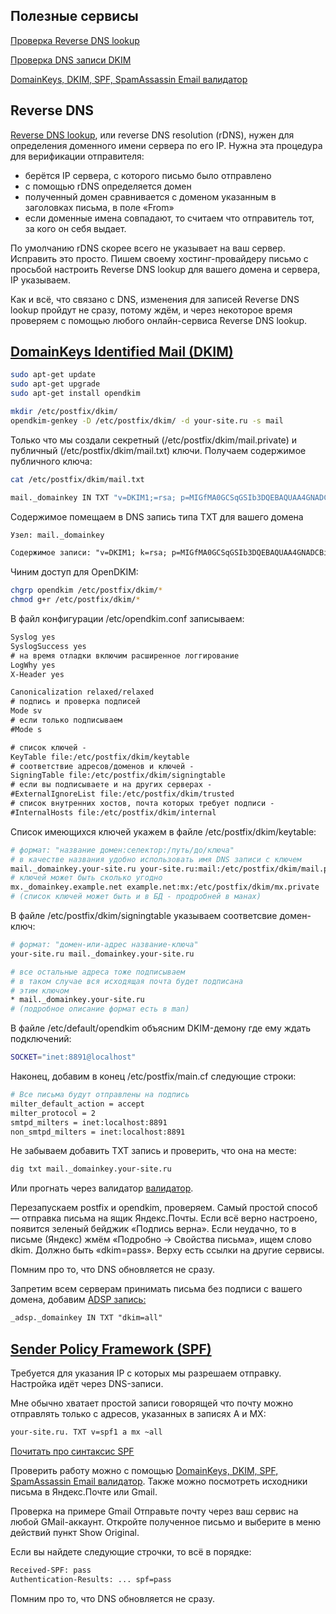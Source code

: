 ## Полезные сервисы

[Проверка Reverse DNS lookup](http://remote.12dt.com/)

[Проверка DNS записи DKIM](http://dkimcore.org/tools/dkimrecordcheck.html)

[DomainKeys, DKIM, SPF, SpamAssassin Email валидатор](http://www.brandonchecketts.com/emailtest.php)


## Reverse DNS

[Reverse DNS lookup](http://en.wikipedia.org/wiki/Reverse_DNS_lookup), или  reverse DNS resolution (rDNS), нужен для определения доменного имени сервера по его IP. Нужна эта процедура для верификации отправителя: 
- берётся IP сервера, с которого письмо было отправлено
- с помощью rDNS определяется домен
- полученный домен сравнивается с доменом указанным в заголовках письма, в поле «From» 
- если доменные имена совпадают, то считаем что отправитель тот, за кого он себя выдает.

По умолчанию rDNS скорее всего не указывает на ваш сервер. Исправить это просто. Пишем своему хостинг-провайдеру письмо с просьбой настроить Reverse DNS lookup для вашего домена и сервера, IP указываем. 

Как и всё, что связано с DNS, изменения для записей Reverse DNS lookup пройдут не сразу, потому ждём, и через некоторое время проверяем с помощью любого онлайн-сервиса Reverse DNS lookup.


## [DomainKeys Identified Mail (DKIM)](http://en.wikipedia.org/wiki/DomainKeys_Identified_Mail)

```bash
sudo apt-get update
sudo apt-get upgrade
sudo apt-get install opendkim
```


```bash
mkdir /etc/postfix/dkim/
opendkim-genkey -D /etc/postfix/dkim/ -d your-site.ru -s mail
```

Только что мы создали секретный (/etc/postfix/dkim/mail.private) и публичный (/etc/postfix/dkim/mail.txt) ключи. Получаем содержимое публичного ключа:

```bash
cat /etc/postfix/dkim/mail.txt

mail._domainkey IN TXT "v=DKIM1;=rsa; p=MIGfMA0GCSqGSIb3DQEBAQUAA4GNADCBiQKBgQCnv6Qp34EnmUQMGDFs3tA2f9kRlTQCit3ST3l3xt4Zj3JBeIHnoaMk0Vos/hR/JtNnS16MEMMnX5OgZ3pAJjrk3CCw4hr5THW5zuGfqjSjusEbNckL6+E57Q2DwOjk4d+AjL7cb/fR7MWMMTY6hVVXbRc5VxKUaPp+34mecVyHSQIDAQAB" ; ----- DKIM mail for your-site.ru
```

Содержимое помещаем в DNS запись типа TXT для вашего домена

```txt
Узел: mail._domainkey

Содержимое записи: "v=DKIM1; k=rsa; p=MIGfMA0GCSqGSIb3DQEBAQUAA4GNADCBiQKBgQCnv6Qp34EnmUQMGDFs3tA2f9kRlTQCit3ST3l3xt4Zj3JBeIHnoaMk0Vos/hR/JtNnS16MEMMnX5OgZ3pAJjrk3CCw4hr5THW5zuGfqjSjusEbNckL6+E57Q2DwOjk4d+AjL7cb/fR7MWMMTY6hVVXbRc5VxKUaPp+34mecVyHSQIDAQAB" 
```

Чиним доступ для OpenDKIM:
```bash
chgrp opendkim /etc/postfix/dkim/*
chmod g+r /etc/postfix/dkim/*
```

В файл конфигурации /etc/opendkim.conf записываем:
```txt
Syslog yes
SyslogSuccess yes
# на время отладки включим расширенное логгирование
LogWhy yes
X-Header yes

Canonicalization relaxed/relaxed
# подпись и проверка подписей
Mode sv
# если только подписываем
#Mode s

# список ключей -
KeyTable file:/etc/postfix/dkim/keytable
# соответствие адресов/доменов и ключей -
SigningTable file:/etc/postfix/dkim/signingtable
# если вы подписываете и на других серверах - 
#ExternalIgnoreList file:/etc/postfix/dkim/trusted
# список внутренних хостов, почта которых требует подписи -
#InternalHosts file:/etc/postfix/dkim/internal
```


Список имеющихся ключей укажем в файле /etc/postfix/dkim/keytable:
```bash
# формат: "название домен:селектор:/путь/до/ключа"
# в качестве названия удобно использовать имя DNS записи с ключем
mail._domainkey.your-site.ru your-site.ru:mail:/etc/postfix/dkim/mail.private
# ключей может быть сколько угодно
mx._domainkey.example.net example.net:mx:/etc/postfix/dkim/mx.private
# (список ключей может быть и в БД - продробней в манах)
```


В файле /etc/postfix/dkim/signingtable указываем соответсвие домен-ключ:
```bash
# формат: "домен-или-адрес название-ключа"
your-site.ru mail._domainkey.your-site.ru

# все остальные адреса тоже подписываем
# в таком случае вся исходящая почта будет подписана 
# этим ключом
* mail._domainkey.your-site.ru
# (подробное описание формат есть в man)
```


В файле /etc/default/opendkim объясним DKIM-демону где ему ждать подключений:
```bash
SOCKET="inet:8891@localhost"
```


Наконец, добавим в конец /etc/postfix/main.cf следующие строки: 
```bash
# Все письма будут отправлены на подпись
milter_default_action = accept
milter_protocol = 2
smtpd_milters = inet:localhost:8891
non_smtpd_milters = inet:localhost:8891
```

Не забываем добавить TXT запись и проверить, что она на месте:
```bash
dig txt mail._domainkey.your-site.ru
```

Или прогнать через валидатор [валидатор](http://dkimcore.org/tools/dkimrecordcheck.html).


Перезапускаем postfix и opendkim, проверяем. Самый простой способ — отправка письма на ящик Яндекс.Почты. Если всё верно настроено, появится зеленый бейджик «Подпись верна». Если неудачно, то в письме (Яндекс) жмём «Подробно -> Свойства письма», ищем слово dkim. Должно быть «dkim=pass». Верху есть ссылки на другие сервисы.

Помним про то, что DNS обновляется не сразу.

Запретим всем серверам принимать письма без подписи с вашего домена, добавим [ADSP запись:](http://habrahabr.ru/post/106589/) 
```txt
_adsp._domainkey IN TXT "dkim=all"
```



## [Sender Policy Framework  (SPF)](http://en.wikipedia.org/wiki/Sender_Policy_Framework)

Требуется для указания IP с которых мы разрешаем отправку. Настройка идёт через DNS-записи. 

Мне обычно хватает простой записи говорящей что почту можно отправлять только с адресов, указанных в записях A и MX:
```txt
your-site.ru. TXT v=spf1 a mx ~all
```
[Почитать про синтаксис SPF](http://www.openspf.org/SPF_Record_Syntax)

Проверить работу можно с помощью [DomainKeys, DKIM, SPF, SpamAssassin Email валидатор](http://www.brandonchecketts.com/emailtest.php). Также можно посмотреть исходники письма в Яндекс.Почте или Gmail.

Проверка на примере Gmail
Отправьте почту через ваш сервис на любой GMail-аккаунт. Откройте полученное письмо и выберите в меню действий пункт Show Original.

Если вы найдете следующие строчки, то всё в порядке:
```txt
Received-SPF: pass
Authentication-Results: ... spf=pass
```


Помним про то, что DNS обновляется не сразу.
